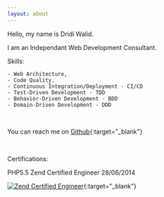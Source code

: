 ```yaml
---
layout: about
---
```


Hello, my name is Dridi Walid.

I am an Independant Web Development Consultant.

Skills:

    - Web Architecture,
    - Code Quality.
    - Continuous Integration/Deployment - CI/CD
    - Test-Driven Development - TDD
    - Behavior-Driven Development - BDD
    - Domain-Driven Development - DDD
    
<br /> 

You can reach me on [Github](http://github.com/dridi-walid){:target="_blank"}

<br />

Certifications:


PHP5.5 Zend Certified Engineer 28/06/2014

[![Zend Certified Engineer](http://www.zend.com/static-assets/img/zcedirectory/ZCPE-logo-XS.jpg)](http://www.zend.com/en/yellow-pages/ZEND021137){:target="_blank"}
